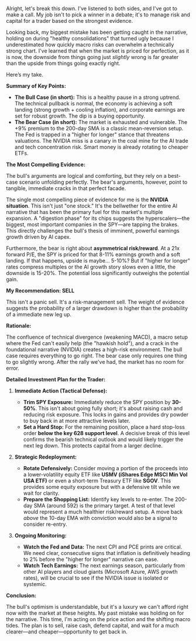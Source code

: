 Alright, let's break this down. I've listened to both sides, and I've got to make a call. My job isn't to pick a winner in a debate; it's to manage risk and capital for a trader based on the strongest evidence.

Looking back, my biggest mistake has been getting caught in the narrative, holding on during "healthy consolidations" that turned ugly because I underestimated how quickly macro risks can overwhelm a technically strong chart. I've learned that when the market is priced for perfection, as it is now, the downside from things going just *slightly* wrong is far greater than the upside from things going exactly right.

Here’s my take.

**Summary of Key Points:**

*   **The Bull Case (in short):** This is a healthy pause in a strong uptrend. The technical pullback is normal, the economy is achieving a soft landing (strong growth + cooling inflation), and corporate earnings are set for robust growth. The dip is a buying opportunity.
*   **The Bear Case (in short):** The market is exhausted and vulnerable. The +9% premium to the 200-day SMA is a classic mean-reversion setup. The Fed is trapped in a "higher for longer" stance that threatens valuations. The NVIDIA miss is a canary in the coal mine for the AI trade and tech concentration risk. Smart money is already rotating to cheaper ETFs.

**The Most Compelling Evidence:**

The bull's arguments are logical and comforting, but they rely on a best-case scenario unfolding perfectly. The bear's arguments, however, point to tangible, immediate cracks in that perfect facade.

The single most compelling piece of evidence for me is the **NVIDIA situation**. This isn't just "one stock." It's the bellwether for the entire AI narrative that has been the primary fuel for this market's multiple expansion. A "digestion phase" for its chips suggests the hyperscalers—the biggest, most important companies in the SPY—are tapping the brakes. This directly challenges the bull's thesis of imminent, powerful earnings growth driven by AI capex.

Furthermore, the bear is right about **asymmetrical risk/reward**. At a 21x forward P/E, the SPY is priced for that 8-11% earnings growth and a soft landing. If that happens, upside is maybe... 5-10%? But if "higher for longer" rates compress multiples or the AI growth story slows even a little, the downside is 15-20%. The potential loss significantly outweighs the potential gain.

**My Recommendation: SELL**

This isn't a panic sell. It's a risk-management sell. The weight of evidence suggests the probability of a larger drawdown is higher than the probability of a immediate new leg up.

**Rationale:**

The confluence of technical divergence (weakening MACD), a macro setup where the Fed can't easily help (the "hawkish hold"), and a crack in the foundational narrative (NVIDIA) creates a high-risk environment. The bull case requires everything to go right. The bear case only requires one thing to go slightly wrong. After the rally we've had, the market has no room for error.

**Detailed Investment Plan for the Trader:**

1.  **Immediate Action (Tactical Defense):**
    *   **Trim SPY Exposure:** Immediately reduce the SPY position by **30-50%**. This isn't about going fully short; it's about raising cash and reducing risk exposure. This locks in gains and provides dry powder to buy back in at more attractive levels later.
    *   **Set a Hard Stop:** For the remaining position, place a hard stop-loss order **below the key 628 support level**. A decisive break of this level confirms the bearish technical outlook and would likely trigger the next leg down. This protects capital from a larger decline.

2.  **Strategic Redeployment:**
    *   **Rotate Defensively:** Consider moving a portion of the proceeds into a lower-volatility equity ETF like **USMV (iShares Edge MSCI Min Vol USA ETF)** or even a short-term Treasury ETF like **SGOV**. This provides some equity exposure but with a defensive tilt while we wait for clarity.
    *   **Prepare the Shopping List:** Identify key levels to re-enter. The 200-day SMA (around 592) is the primary target. A test of that level would represent a much healthier risk/reward setup. A move back *above* the 10-day EMA with conviction would also be a signal to consider re-entry.

3.  **Ongoing Monitoring:**
    *   **Watch the Fed and Data:** The next CPI and PCE prints are critical. We need clear, consecutive signs that inflation is definitively heading to 2% before the "higher for longer" narrative can ease.
    *   **Watch Tech Earnings:** The next earnings season, particularly from other AI players and cloud giants (Microsoft Azure, AWS growth rates), will be crucial to see if the NVIDIA issue is isolated or systemic.

**Conclusion:**

The bull's optimism is understandable, but it's a luxury we can't afford right now with the market at these heights. My past mistake was holding on for the narrative. This time, I'm acting on the price action and the shifting macro tides. The plan is to sell, raise cash, defend capital, and wait for a much clearer—and cheaper—opportunity to get back in.